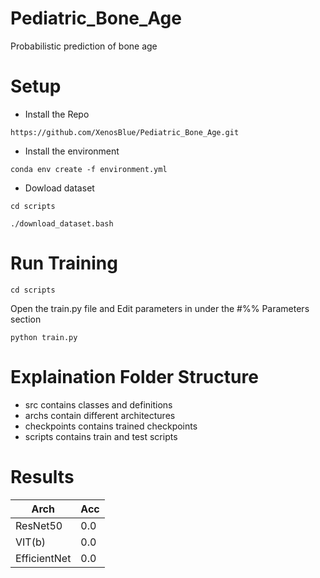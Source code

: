 # Pediatric_Bone_Age
Probabilistic prediction of bone age

# Setup

- Install the Repo
```
https://github.com/XenosBlue/Pediatric_Bone_Age.git
```

- Install the environment
```
conda env create -f environment.yml
```

- Dowload dataset
```
cd scripts

./download_dataset.bash

```

# Run Training

```
cd scripts
```

Open the train.py file and Edit parameters in under the #%% Parameters section

```
python train.py
```




# Explaination Folder Structure

- src contains classes and definitions 
- archs contain different architectures
- checkpoints contains trained checkpoints
- scripts contains train and test scripts 

# Results

| Arch         | Acc     |
|--------------|---------|
| ResNet50     | 0.0     |
| VIT(b)       | 0.0     |
| EfficientNet | 0.0     |


